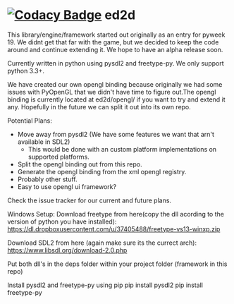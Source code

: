 [![Codacy Badge](https://api.codacy.com/project/badge/8f1fcec7fc2a4b95b170cfbdbe1a8952)](https://www.codacy.com/app/matthewsitton/ed2d)
ed2d
=====
This library/engine/framework started out originally as an entry for pyweek 19. We didnt get that far with the game, but we decided to keep the code around and continue extending it. We hope to have an alpha release soon.

Currently written in python using pysdl2 and freetype-py. We only support python 3.3+.

We have created our own opengl binding because originally we had some issues with PyOpenGL that we didn't have time to figure out.The opengl binding is currently located at ed2d/opengl/ if you want to try and extend it any. Hopefully in the future we can split it out into its own repo.

Potential Plans:
* Move away from pysdl2 (We have some features we want that arn't available in SDL2)
  * This would be done with an custom platform implementations on supported platforms.
* Split the opengl binding out from this repo.
* Generate the opengl binding from the xml opengl registry.
* Probably other stuff.
* Easy to use opengl ui framework?

Check the issue tracker for our current and future plans.

Windows Setup:
Download freetype from here(copy the dll acording to the version of python you have installed):
https://dl.dropboxusercontent.com/u/37405488/freetype-vs13-winxp.zip

Download SDL2 from here (again make sure its the currect arch):
https://www.libsdl.org/download-2.0.php

Put both dll's in the deps folder within your project folder (framework in this repo)

Install pysdl2 and freetype-py using pip
pip install pysdl2
pip install freetype-py

